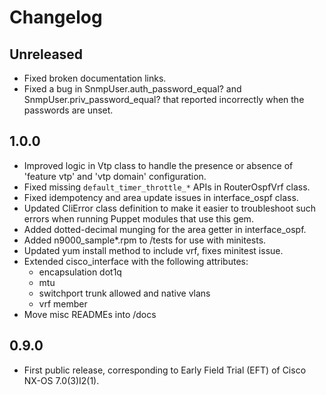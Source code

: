 Changelog
=========

Unreleased
----------

* Fixed broken documentation links.
* Fixed a bug in SnmpUser.auth_password_equal? and SnmpUser.priv_password_equal? that reported incorrectly when the passwords are unset.

1.0.0
-----

* Improved logic in Vtp class to handle the presence or absence of
  'feature vtp' and 'vtp domain' configuration.
* Fixed missing `default_timer_throttle_*` APIs in RouterOspfVrf class.
* Fixed idempotency and area update issues in interface_ospf class.
* Updated CliError class definition to make it easier to troubleshoot such
  errors when running Puppet modules that use this gem.
* Added dotted-decimal munging for the area getter in interface_ospf.
* Added n9000_sample*.rpm to /tests for use with minitests.
* Updated yum install method to include vrf, fixes minitest issue.
* Extended cisco_interface with the following attributes:
  * encapsulation dot1q
  * mtu
  * switchport trunk allowed and native vlans
  * vrf member
* Move misc READMEs into /docs

0.9.0
-----

* First public release, corresponding to Early Field Trial (EFT) of
  Cisco NX-OS 7.0(3)I2(1).
